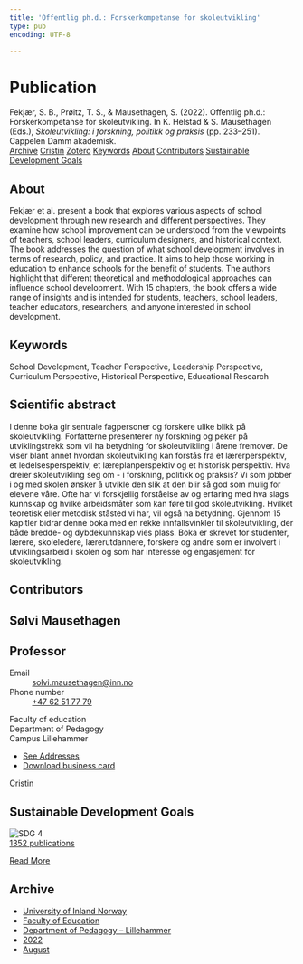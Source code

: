 ```yaml
---
title: 'Offentlig ph.d.: Forskerkompetanse for skoleutvikling'
type: pub
encoding: UTF-8

---
```

<h1>Publication</h1>
<article id="csl-bib-container-Q4YRWVJE" class="csl-bib-container">
  <div class="csl-bib-body"> <div class="csl-entry">Fekjær, S. B., Prøitz, T. S., &#38; Mausethagen, S. (2022). Offentlig ph.d.: Forskerkompetanse for skoleutvikling. In K. Helstad &#38; S. Mausethagen (Eds.), <i>Skoleutvikling: i forskning, politikk og praksis</i> (pp. 233–251). Cappelen Damm akademisk.</div> </div>
  <div class="csl-bib-buttons">
    <a href="#taxonomy-article-Q4YRWVJE" alt="archive" class="csl-bib-button">Archive</a>
    <a href="https://app.cristin.no/results/show.jsf?id=2041339" alt="Cristin" class="csl-bib-button">Cristin</a>
    <a href="http://zotero.org/groups/5881554/items/Q4YRWVJE" alt="Zotero" class="csl-bib-button">Zotero</a>
    <a href="#keywords-article-Q4YRWVJE" alt="keywords" class="csl-bib-button">Keywords</a>
    <a href="#about-article-Q4YRWVJE" alt="about_pub" class="csl-bib-button">About</a>
    <a href="#contributors-article-Q4YRWVJE" alt="contributors" class="csl-bib-button">Contributors</a>
    <a href="#sdg-article-Q4YRWVJE" alt="sdg" class="csl-bib-button">Sustainable Development Goals</a>
  </div>
  <div id="csl-bib-meta-container-Q4YRWVJE"></div>
</article>
<div id="csl-bib-meta-Q4YRWVJE" class="csl-bib-meta">
  <article id="about-article-Q4YRWVJE" class="about_pub-article">
    <h1>About</h1>
    Fekjær et al. present a book that explores various aspects of school development through new research and different perspectives. They examine how school improvement can be understood from the viewpoints of teachers, school leaders, curriculum designers, and historical context. The book addresses the question of what school development involves in terms of research, policy, and practice. It aims to help those working in education to enhance schools for the benefit of students. The authors highlight that different theoretical and methodological approaches can influence school development. With 15 chapters, the book offers a wide range of insights and is intended for students, teachers, school leaders, teacher educators, researchers, and anyone interested in school development.
  </article>
  <article id="keywords-article-Q4YRWVJE" class="keywords-article">
    <h1>Keywords</h1>
    School Development, Teacher Perspective, Leadership Perspective, Curriculum Perspective, Historical Perspective, Educational Research
  </article>
  <article id="abstract-article-Q4YRWVJE" class="abstract-article">
    <h1>Scientific abstract</h1>
    I denne boka gir sentrale fagpersoner og forskere ulike blikk på skoleutvikling. Forfatterne presenterer ny forskning og peker på utviklingstrekk som vil ha betydning for skoleutvikling i årene fremover. De viser blant annet hvordan skoleutvikling kan forstås fra et lærerperspektiv, et ledelsesperspektiv, et læreplanperspektiv og et historisk perspektiv. Hva dreier skoleutvikling seg om - i forskning, politikk og praksis? Vi som jobber i og med skolen ønsker å utvikle den slik at den blir så god som mulig for elevene våre. Ofte har vi forskjellig forståelse av og erfaring med hva slags kunnskap og hvilke arbeidsmåter som kan føre til god skoleutvikling. Hvilket teoretisk eller metodisk ståsted vi har, vil også ha betydning. Gjennom 15 kapitler bidrar denne boka med en rekke innfallsvinkler til skoleutvikling, der både bredde- og dybdekunnskap vies plass. Boka er skrevet for studenter, lærere, skoleledere, lærerutdannere, forskere og andre som er involvert i utviklingsarbeid i skolen og som har interesse og engasjement for skoleutvikling.
  </article>
  <article id="contributors-article-Q4YRWVJE" class="contributors-article">
    <h1>Contributors</h1>
    <div class="personas"> <div class="vrtx-hinn-person-card"> <div class="photo"> <i class="lar la-user-circle missing-person"></i> </div> <div class="info"> <hgroup><h1>Sølvi Mausethagen</h1> <h2>Professor</h2> </hgroup><dl> <dt>Email</dt> <dd> <a href="mailto:solvi.mausethagen@inn.no">solvi.mausethagen@inn.no</a> </dd> <dt>Phone number</dt> <dd><a href="tel:+4762517779"> +47 62 51 77 79 </a></dd> </dl> <p> Faculty of education<br> Department of Pedagogy<br> Campus Lillehammer </p> <ul class="vrtx-hinn-links"> <li><a href="https://www.inn.no/english/find-an-employee/solvi-mausethagen.html#vrtx-hinn-addresses">See Addresses</a></li> <li><a href="https://www.inn.no/english/find-an-employee/solvi-mausethagen.html?vrtx=vcf">Download business card</a></li> </ul> </div> </div> <a href="https://app.cristin.no/persons/show.jsf?id=60275" alt="Cristin URL" class="personas-cristin">Cristin</a> </div>
  </article>
  <article id="sdg-article-Q4YRWVJE" class="sdg-article">
    <h1>Sustainable Development Goals</h1>
    <div class="sdg-container"><div id="sdg4" class="sdg">
        <img src="{{< params subfolder >}}images/sdg/sdg04_en.png" class="image" alt="SDG 4">
        <div class="sdg-overlay">
          <a href="{{< params subfolder >}}en/archive/?sdg=4#archive" class="sdg-publication-count"><span>1352</span> publications</a>
          <p><a href="https://sdgs.un.org/goals/goal4" class="sdg-read-more">Read More</a></p>
        </div>
      </div></div>
  </article>
  <article id="taxonomy-article-Q4YRWVJE" class="taxonomy-article">
    <h1>Archive</h1>
    <ul>
      <li><a href="{{< params subfolder >}}en/archive/?key=3DCRN523">University of Inland Norway</a></li>
      <li><a href="{{< params subfolder >}}en/archive/?key=WYNZA47F">Faculty of Education</a></li>
      <li><a href="{{< params subfolder >}}en/archive/?key=L8MA547R">Department of Pedagogy – Lillehammer</a></li>
      <li><a href="{{< params subfolder >}}en/archive/?key=VSB9PVAM">2022</a></li>
      <li><a href="{{< params subfolder >}}en/archive/?key=QSRKMMIN">August</a></li>
    </ul>
  </article>
</div>
